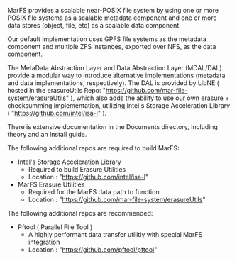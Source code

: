 MarFS provides a scalable near-POSIX file system by using one or more POSIX file systems as a scalable metadata component and one or more data stores (object, file, etc) as a scalable data component.

Our default implementation uses GPFS file systems as the metadata component and multiple ZFS instances, exported over NFS, as the data component.

The MetaData Abstraction Layer and Data Abstraction Layer (MDAL/DAL) provide a modular way to introduce alternative implementations (metadata and data implementations, respectively). The DAL is provided by LibNE ( hosted in the erasureUtils Repo: "https://github.com/mar-file-system/erasureUtils" ), which also adds the ability to use our own erasure + checksumming implementation, utilizing Intel's Storage Acceleration Library ( "https://github.com/intel/isa-l" ).

There is extensive documentation in the Documents directory, including theory and an install guide.

The following additional repos are required to build MarFS:
  - Intel's Storage Acceleration Library
    - Required to build Erasure Utilities
    - Location : "https://github.com/intel/isa-l"
  - MarFS Erasure Utilities
    - Required for the MarFS data path to function
    - Location : "https://github.com/mar-file-system/erasureUtils"

The following additional repos are recommended:
  - Pftool ( Parallel File Tool )
    - A highly performant data transfer utilitiy with special MarFS integration
    - Location : "https://github.com/pftool/pftool"

